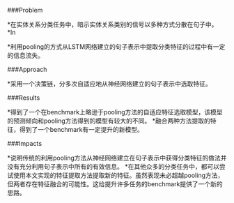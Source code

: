 ###Problem

*在实体关系分类任务中，暗示实体关系类别的信号以多种方式分散在句子中。
*In 

*利用pooling的方式从LSTM网络建立的句子表示中提取分类特征的过程中有一定的信息流失。

###Approach

*采用一个决策链，分多次自适应地从神经网络建立的句子表示中选取特征。

###Results

*得到了一个在benchmark上略逊于pooling方法的自适应特征选取模型，该模型的预测倾向和pooling方法得到的模型有较大的不同。
*融合两种方法提取的特征，得到了一个benchmark有一定提升的新模型。

###Impacts

*说明传统的利用pooling方法从神经网络建立在句子表示中获得分类特征的做法并没有充分利用句子表示中所有的有效信息。
*在其他众多的分类任务中，都可以尝试使用本文实现的特征提取方法提取新的特征。虽然表现未必超越pooling方法，但两者存在特征融合的可能性。这给提升许多任务的benchmark提供了一个新的思路。
